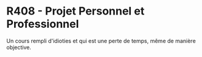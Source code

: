 # R408 - Projet Personnel et Professionnel

Un cours rempli d'idioties et qui est une perte de temps, même de manière objective.
